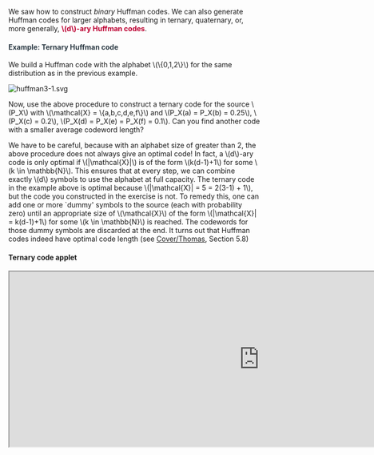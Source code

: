 <p>We saw how to construct <i>binary</i> Huffman codes. We can also generate Huffman codes for larger alphabets, resulting in ternary, quaternary, or, more generally, <span style="color: #bc0031;"><strong>\(d\)-ary Huffman codes</strong></span>.</p>
<div class="content-box pad-box-mini border border-trbl border-round">
<h4 style="color: #2d3b45;"><strong>Example: Ternary Huffman code</strong></h4>
We build a Huffman code with the alphabet \(\{0,1,2\}\) for the same distribution as in the previous example.
<p><img src="/img/180622/download?verifier=vJPpF4jcAM2G7f1AGBvjJTOW861BpxxSTL7RzLen" alt="huffman3-1.svg" data-api-endpoint="https://canvas.uva.nl/api/v1/courses/2205/files/180622" data-api-returntype="File"></p>
<p>Now, use the above procedure to construct a ternary code for the source \(P_X\) with \(\mathcal{X} = \{a,b,c,d,e,f\}\) and \(P_X(a) = P_X(b) = 0.25\), \(P_X(c) = 0.2\), \(P_X(d) = P_X(e) = P_X(f) = 0.1\). Can you find another code with a smaller average codeword length?</p>
</div>
<p>We have to be careful, because with an alphabet size of greater than 2, the above procedure does not always give an optimal code! In fact, a \(d\)-ary code is only optimal if \(|\mathcal{X}|\) is of the form \(k(d-1)+1\) for some \(k \in \mathbb{N}\). This ensures that at every step, we can combine exactly \(d\) symbols to use the alphabet at full capacity. The ternary code in the example above is optimal because \(|\mathcal{X}| = 5 = 2(3-1) + 1\), but the code you constructed in the exercise is not. To remedy this, one can add one or more `dummy' symbols to the source (each with probability zero) until an appropriate size of \(\mathcal{X}\) of the form \(|\mathcal{X}| = k(d-1)+1\) for some \(k \in \mathbb{N}\) is reached. The codewords for those dummy symbols are discarded at the end. It turns out that Huffman codes indeed have optimal code length (see <a href="http://onlinelibrary.wiley.com/book/10.1002/0471200611" target="_blank">Cover/Thomas</a>, Section 5.8)</p>
<h4>Ternary code applet</h4>
<p><iframe src="https://esc.fnwi.uva.nl/blend/information-theory/interactive-graphs/ternary-codes.htm" width="1000" height="350"></iframe></p>
